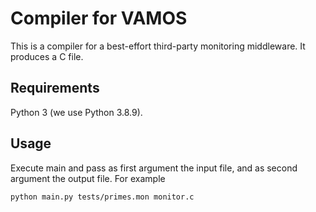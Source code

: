 # Compiler for VAMOS

This is a compiler for a best-effort third-party monitoring middleware.
It produces a C file.

## Requirements
Python 3 (we use Python 3.8.9).

## Usage

Execute main and pass as first argument the input file, and as second argument the output file. For example

```bash
python main.py tests/primes.mon monitor.c
```
